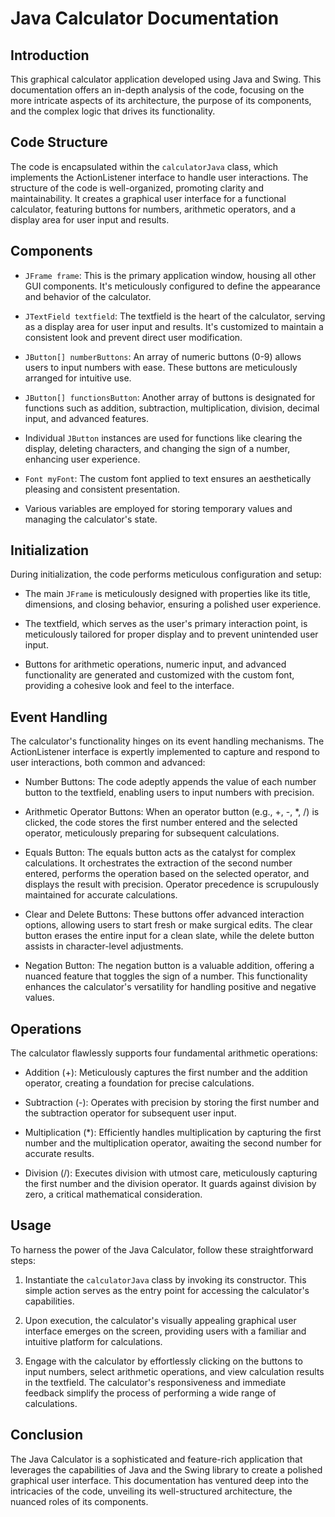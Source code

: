 # Java Calculator Documentation

## Introduction

This graphical calculator application developed using Java and Swing. This documentation offers an in-depth analysis of the code, focusing on the more intricate aspects of its architecture, the purpose of its components, and the complex logic that drives its functionality.

## Code Structure

The code is encapsulated within the `calculatorJava` class, which implements the ActionListener interface to handle user interactions. The structure of the code is well-organized, promoting clarity and maintainability. It creates a graphical user interface for a functional calculator, featuring buttons for numbers, arithmetic operators, and a display area for user input and results.

## Components

- `JFrame frame`: This is the primary application window, housing all other GUI components. It's meticulously configured to define the appearance and behavior of the calculator.

- `JTextField textfield`: The textfield is the heart of the calculator, serving as a display area for user input and results. It's customized to maintain a consistent look and prevent direct user modification.

- `JButton[] numberButtons`: An array of numeric buttons (0-9) allows users to input numbers with ease. These buttons are meticulously arranged for intuitive use.

- `JButton[] functionsButton`: Another array of buttons is designated for functions such as addition, subtraction, multiplication, division, decimal input, and advanced features.

- Individual `JButton` instances are used for functions like clearing the display, deleting characters, and changing the sign of a number, enhancing user experience.

- `Font myFont`: The custom font applied to text ensures an aesthetically pleasing and consistent presentation.

- Various variables are employed for storing temporary values and managing the calculator's state.

## Initialization

During initialization, the code performs meticulous configuration and setup:

- The main `JFrame` is meticulously designed with properties like its title, dimensions, and closing behavior, ensuring a polished user experience.

- The textfield, which serves as the user's primary interaction point, is meticulously tailored for proper display and to prevent unintended user input.

- Buttons for arithmetic operations, numeric input, and advanced functionality are generated and customized with the custom font, providing a cohesive look and feel to the interface.

## Event Handling

The calculator's functionality hinges on its event handling mechanisms. The ActionListener interface is expertly implemented to capture and respond to user interactions, both common and advanced:

- Number Buttons: The code adeptly appends the value of each number button to the textfield, enabling users to input numbers with precision.

- Arithmetic Operator Buttons: When an operator button (e.g., +, -, *, /) is clicked, the code stores the first number entered and the selected operator, meticulously preparing for subsequent calculations.

- Equals Button: The equals button acts as the catalyst for complex calculations. It orchestrates the extraction of the second number entered, performs the operation based on the selected operator, and displays the result with precision. Operator precedence is scrupulously maintained for accurate calculations.

- Clear and Delete Buttons: These buttons offer advanced interaction options, allowing users to start fresh or make surgical edits. The clear button erases the entire input for a clean slate, while the delete button assists in character-level adjustments.

- Negation Button: The negation button is a valuable addition, offering a nuanced feature that toggles the sign of a number. This functionality enhances the calculator's versatility for handling positive and negative values.

## Operations

The calculator flawlessly supports four fundamental arithmetic operations:

- Addition (+): Meticulously captures the first number and the addition operator, creating a foundation for precise calculations.

- Subtraction (-): Operates with precision by storing the first number and the subtraction operator for subsequent user input.

- Multiplication (*): Efficiently handles multiplication by capturing the first number and the multiplication operator, awaiting the second number for accurate results.

- Division (/): Executes division with utmost care, meticulously capturing the first number and the division operator. It guards against division by zero, a critical mathematical consideration.

## Usage

To harness the power of the Java Calculator, follow these straightforward steps:

1. Instantiate the `calculatorJava` class by invoking its constructor. This simple action serves as the entry point for accessing the calculator's capabilities.

2. Upon execution, the calculator's visually appealing graphical user interface emerges on the screen, providing users with a familiar and intuitive platform for calculations.

3. Engage with the calculator by effortlessly clicking on the buttons to input numbers, select arithmetic operations, and view calculation results in the textfield. The calculator's responsiveness and immediate feedback simplify the process of performing a wide range of calculations.

## Conclusion

The Java Calculator is a sophisticated and feature-rich application that leverages the capabilities of Java and the Swing library to create a polished graphical user interface. This documentation has ventured deep into the intricacies of the code, unveiling its well-structured architecture, the nuanced roles of its components.

